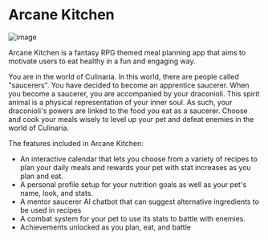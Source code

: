 # Arcane Kitchen 

![image](https://github.com/user-attachments/assets/d947c661-7db5-4d25-b32f-3ce032a3ff10)

Arcane Kitchen is a fantasy RPG themed meal planning app that aims to motivate users to eat healthy in a fun and engaging way.

You are in the world of Culinaria. In this world, there are people called "saucerers". You have decided to become an apprentice saucerer. When you become a saucerer, you are accompanied by your draconioli. This spirit animal is a physical representation of your inner soul. As such, your draconioli's powers are linked to the food you eat as a saucerer. Choose and cook your meals wisely to level up your pet and defeat enemies in the world of Culinaria.

The features included in Arcane Kitchen:

 - An interactive calendar that lets you choose from a variety of recipes to plan your daily meals and rewards your pet with stat increases as you plan and eat.
 - A personal profile setup for your nutrition goals as well as your pet's name, look, and stats.
 - A mentor saucerer AI chatbot that can suggest alternative ingredients to be used in recipes
 - A combat system for your pet to use its stats to battle with enemies.
 - Achievements unlocked as you plan, eat, and battle

